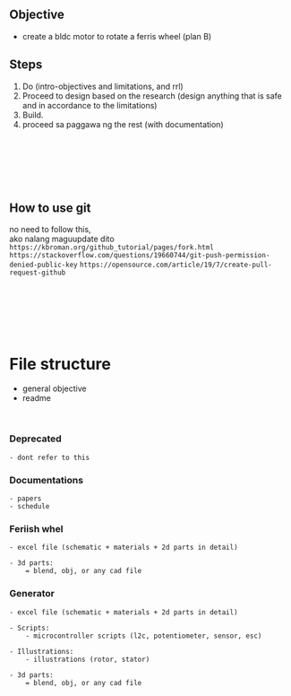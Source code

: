 ## Objective
 - create a bldc motor to rotate a ferris wheel (plan B) 

## Steps
1. Do (intro-objectives and limitations, and rrl)
2. Proceed to design based on the research (design anything that is safe and in accordance to the limitations)
3. Build.
4. proceed sa paggawa ng the rest (with documentation)




<br>
<br>
<br>
<br>
<br>

## How to use git
no need to follow this, <br>
ako nalang maguupdate dito <br>
`https://kbroman.org/github_tutorial/pages/fork.html`
`https://stackoverflow.com/questions/19660744/git-push-permission-denied-public-key`
`https://opensource.com/article/19/7/create-pull-request-github`


 


<br>
<br>
<br>
<br>
<br>

# File structure
- general objective
- readme
<br>

### Deprecated
    - dont refer to this 


### Documentations
	- papers
    - schedule


### Feriish whel
	- excel file (schematic + materials + 2d parts in detail)

	- 3d parts:
		= blend, obj, or any cad file

### Generator
	- excel file (schematic + materials + 2d parts in detail)

    - Scripts:
        - microcontroller scripts (l2c, potentiometer, sensor, esc)

    - Illustrations:
        - illustrations (rotor, stator)
	
	- 3d parts:
		= blend, obj, or any cad file
